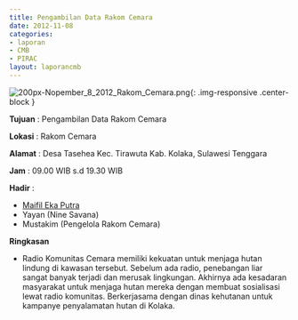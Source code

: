 ```yaml
---
title: Pengambilan Data Rakom Cemara
date: 2012-11-08
categories:
- laporan
- CMB
- PIRAC
layout: laporancmb
---
```


![200px-Nopember_8_2012_Rakom_Cemara.png](/uploads/200px-Nopember_8_2012_Rakom_Cemara.png){: .img-responsive .center-block }


**Tujuan** : Pengambilan Data Rakom Cemara 

**Lokasi** : Rakom Cemara 

**Alamat** : Desa Tasehea Kec. Tirawuta Kab. Kolaka, Sulawesi Tenggara 

**Jam** : 09.00 WIB s.d 19.30 WIB 

**Hadir** :
* [Maifil Eka Putra](http://wiki.ciptamedia.org/wiki/Maifil_Eka_Putra)
* Yayan (Nine Savana)
* Mustakim (Pengelola Rakom Cemara)


**Ringkasan**  
* Radio Komunitas Cemara memiliki kekuatan untuk menjaga hutan lindung di kawasan tersebut. Sebelum ada radio, penebangan liar sangat banyak terjadi dan merusak lingkungan. Akhirnya ada kesadaran masyarakat untuk menjaga hutan mereka dengan membuat sosialisasi lewat radio komunitas. Berkerjasama dengan dinas kehutanan untuk kampanye penyalamatan hutan di Kolaka.
